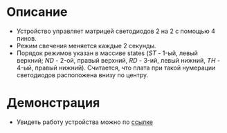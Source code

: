 # Описание

* Устройство управляет матрицей светодиодов 2 на 2 с помощью 4 пинов.
* Режим свечения меняется каждые 2 секунды.
* Порядок режимов указан в массиве states (*ST* - 1-ый, левый верхний; *ND* - 2-ой, правый верхний, *RD* - 3-ий, левый нижний, *TH* - 4-ый, правый нижний). Считается, что плата при такой нумерации светодиодов расположена внизу по центру.

# Демонстрация

* Увидеть работу устройства можно по [ссылке](https://drive.google.com/file/d/1dBzoud4gmU3jeRDhpaXatUDRUFi9ownr/view?usp=sharing)
